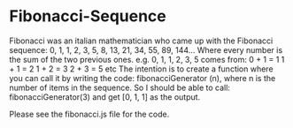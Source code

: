 # Fibonacci-Sequence

Fibonacci was an italian mathematician who came up with the Fibonacci sequence:
0, 1, 1, 2, 3, 5, 8, 13, 21, 34, 55, 89, 144...
Where every number is the sum of the two previous ones.
e.g. 0, 1, 1, 2, 3, 5 comes from:
0 + 1 = 1
1 + 1 = 2
1 + 2 = 3
2 + 3 = 5
etc
The intention is to create a function where you can call it by writing the code:
fibonacciGenerator (n), where n is the number of items in the sequence.
So I should be able to call:
fibonacciGenerator(3) and get [0, 1, 1] as the output.

Please see the fibonacci.js file for the code.
